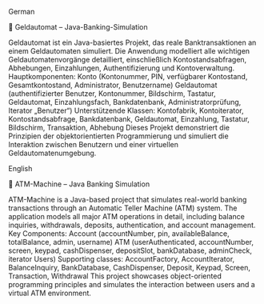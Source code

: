 German

🏧 Geldautomat – Java-Banking-Simulation

Geldautomat ist ein Java-basiertes Projekt, das reale Banktransaktionen an einem Geldautomaten simuliert.
Die Anwendung modelliert alle wichtigen Geldautomatenvorgänge detailliert, einschließlich Kontostandsabfragen, Abhebungen, Einzahlungen, Authentifizierung und Kontoverwaltung.
Hauptkomponenten:
Konto (Kontonummer, PIN, verfügbarer Kontostand, Gesamtkontostand, Administrator, Benutzername)
Geldautomat (authentifizierter Benutzer, Kontonummer, Bildschirm, Tastatur, Geldautomat, Einzahlungsfach, Bankdatenbank, Administratorprüfung, Iterator „Benutzer“)
Unterstützende Klassen: Kontofabrik, Kontoiterator, Kontostandsabfrage, Bankdatenbank, Geldautomat, Einzahlung, Tastatur, Bildschirm, Transaktion, Abhebung
Dieses Projekt demonstriert die Prinzipien der objektorientierten Programmierung und simuliert die Interaktion zwischen Benutzern und einer virtuellen Geldautomatenumgebung.

English

🏧 ATM-Machine – Java Banking Simulation

ATM-Machine is a Java-based project that simulates real-world banking transactions through an Automatic Teller Machine (ATM) system.
The application models all major ATM operations in detail, including balance inquiries, withdrawals, deposits, authentication, and account management.
Key Components:
Account (accountNumber, pin, availableBalance, totalBalance, admin, username)
ATM (userAuthenticated, accountNumber, screen, keypad, cashDispenser, depositSlot, bankDatabase, adminCheck, iterator Users)
Supporting classes: AccountFactory, AccountIterator, BalanceInquiry, BankDatabase, CashDispenser, Deposit, Keypad, Screen, Transaction, Withdrawal
This project showcases object-oriented programming principles and simulates the interaction between users and a virtual ATM environment.
